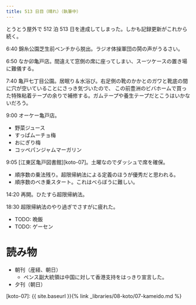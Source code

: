 ```yaml
---
title: 513 日目（晴れ）（執筆中）
---
```


とうとう屋外で 512 泊 513 日を達成してしまった。しかも記録更新がこれから続く。

6:40 錦糸公園芝生前ベンチから脱出。ラジオ体操軍団の鬨の声がうるさい。

6:50 なか卯亀戸店。間違えて窓側の席に座ってしまい、スーツケースの置き場に難儀する。

7:40 亀戸七丁目公園。居眠り＆水浴び。右足側の靴のかかとのガワと靴底の間に穴が空いていることにさっき気づいたので、
この前豊洲のビバホームで買った特殊粘着テープの余りで補修する。ガムテープや養生テープだとこうはいかないだろう。

9:00 オーケー亀戸店。
* 野菜ジュース
* すっぱムーチョ梅
* おにぎり梅
* コッペパンジャムマーガリン

9:05 [江東区亀戸図書館][koto-07]。土曜なのでダッシュで席を確保。
* 順序数の乗法残り。超限帰納法による定義のほうが優秀だと思われる。
* 順序数のべき乗スタート。これはべらぼうに難しい。

14:20 再開。ひたすら超限帰納法。

18:30 超限帰納法のやり過ぎでさすがに疲れた。

* TODO: 晩飯
* TODO: ゲーセン

# 読み物

* 朝刊（産経、朝日）
  * ペンス副大統領は中国に対して香港支持をはっきり宣言した。
* 夕刊（朝日）

[koto-07]: {{ site.baseurl }}{% link _libraries/08-koto/07-kameido.md %}
